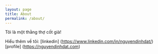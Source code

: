 ```yaml
---
layout: page
title: About
permalink: /about/
---
```


Tôi là một thằng thợ cốt già!

Hiểu thêm về tôi:
[linkedin] (https://www.linkedin.com/in/nguyendinhdat/)
[profile] (https://nguyendinhdat.com)
